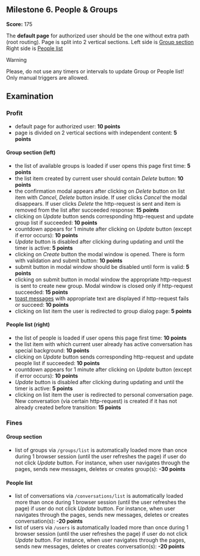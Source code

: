 ## Milestone 6. People & Groups

**Score:** 175

The **default page** for authorized user should be the one without extra path (root routing).
Page is split into 2 vertical sections.
Left side is [Group section](./milestone_6_1.people_group.md)
Right side is [People list](./milestone_6_2.people_list.md)

> [!WARNING]
> Please, do not use any timers or intervals to update Group or People list! Only manual triggers
> are allowed.


## Examination

### Profit

- default page for authorized user: **10 points**
- page is divided on 2 vertical sections with independent content: **5 points**

#### Group section (left)

- the list of available groups is loaded if user opens this page first time: **5 points**
- the list item created by current user should contain _Delete_ button: **10 points**
- the confirmation modal appears after clicking on _Delete_ button on list item with _Cancel_,
  _Delete_ button inside. If user clicks _Cancel_ the modal disappears. If user clicks _Delete_ the
  http-request is sent and item is removed from the list after succeeded response: **15 points**
- clicking on _Update_ button sends corresponding http-request and update group
  list if succeeded: **10 points**
- countdown appears for 1 minute after clicking on _Update_ button
  (except if error occurs): **10 points**
- _Update_ button is disabled after clicking during updating and until the timer
  is active: **5 points**
- clicking on _Create_ button the modal window is opened. There is form with validation and
  submit button: **10 points**
- submit button in modal window should be disabled until form is valid: **5 points**
- clicking on submit button in modal window the appropriate http-request is sent to create new
  group. Modal window is closed only if http-request succeeded: **15 points**
- [toast messages](../README.md#toast) with appropriate text are displayed if http-request fails or
  succeed: **10 points**
- clicking on list item the user is redirected to group dialog page: **5 points**

#### People list (right)

- the list of people is loaded if user opens this page first time: **10 points**
- the list item with which current user already has active conversation has
  special background: **10 points**
- clicking on _Update_ button sends corresponding http-request and update people list
  if succeeded: **10 points**
- countdown appears for 1 minute after clicking on _Update_ button
  (except if error occurs): **10 points**
- _Update_ button is disabled after clicking during updating and until the
  timer is active: **5 points**
- clicking on list item the user is redirected to personal conversation page. New conversation (via
  certain http-request) is created if it has not already created before transition: **15 points**

### Fines

#### Group section

- list of groups via `/groups/list` is automatically loaded more than once during 1 browser
  session (until the user refreshes the page) if user do not click _Update_ button. For instance,
  when user navigates through the pages, sends new messages, deletes or creates
  group(s): **-30 points**

#### People list

- list of conversations via `/conversations/list` is automatically loaded more than once during 1
  browser session (until the user refreshes the page) if user do not click _Update_ button. For
  instance, when user navigates through the pages, sends new messages, deletes or creates
  conversation(s): **-20 points**
- list of users via `/users` is automatically loaded more than once during 1 browser session (until
  the user refreshes the page) if user do not click _Update_ button. For instance, when user
  navigates through the pages, sends new messages, deletes or creates
  conversation(s): **-20 points**

